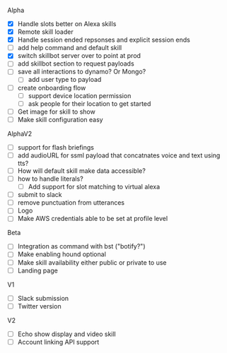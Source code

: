 Alpha
- [X] Handle slots better on Alexa skills
- [X] Remote skill loader
- [X] Handle session ended repsonses and explicit session ends
- [ ] add help command and default skill
- [X] switch skillbot server over to point at prod
- [ ] add skillbot section to request payloads
- [ ] save all interactions to dynamo? Or Mongo?
    - [ ] add user type to payload
- [ ] create onboarding flow
    - [ ] support device location permission
    - [ ] ask people for their location to get started
- [ ] Get image for skill to show
- [ ] Make skill configuration easy

AlphaV2
- [ ] support for flash briefings
- [ ] add audioURL for ssml payload that concatnates voice and text using tts?
- [ ] How will default skill make data accessible?
- [ ] how to handle literals?
    - [ ] Add support for slot matching to virtual alexa
- [ ] submit to slack
- [ ] remove punctuation from utterances
- [ ] Logo
- [ ] Make AWS credentials able to be set at profile level

Beta
- [ ] Integration as command with bst ("botify?")
- [ ] Make enabling hound optional
- [ ] Make skill availability either public or private to use
- [ ] Landing page

V1
- [ ] Slack submission
- [ ] Twitter version

V2
- [ ] Echo show display and video skill
- [ ] Account linking API support

